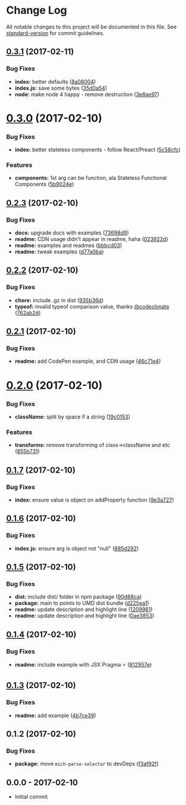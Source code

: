 # Change Log

All notable changes to this project will be documented in this file. See [standard-version](https://github.com/conventional-changelog/standard-version) for commit guidelines.

<a name="0.3.1"></a>
## [0.3.1](https://github.com/tunnckocore/mich-h/compare/v0.3.0...v0.3.1) (2017-02-11)


### Bug Fixes

* **index:** better defaults ([8a08004](https://github.com/tunnckocore/mich-h/commit/8a08004))
* **index.js:** save some bytes ([35d0a54](https://github.com/tunnckocore/mich-h/commit/35d0a54))
* **node:** make node 4 happy - remove destruction ([3e8ae97](https://github.com/tunnckocore/mich-h/commit/3e8ae97))



<a name="0.3.0"></a>
# [0.3.0](https://github.com/tunnckocore/mich-h/compare/v0.2.3...v0.3.0) (2017-02-10)


### Bug Fixes

* **index:** better stateless components - follow React/Preact ([5c58cfc](https://github.com/tunnckocore/mich-h/commit/5c58cfc))


### Features

* **components:** 1st arg can be function, ala Stateless Functional Components ([5b9024e](https://github.com/tunnckocore/mich-h/commit/5b9024e))



<a name="0.2.3"></a>
## [0.2.3](https://github.com/tunnckocore/mich-h/compare/v0.2.2...v0.2.3) (2017-02-10)


### Bug Fixes

* **docs:** upgrade docs with examples ([73698d9](https://github.com/tunnckocore/mich-h/commit/73698d9))
* **readme:** CDN usage didn't appear in readme, haha ([023922d](https://github.com/tunnckocore/mich-h/commit/023922d))
* **readme:** examples and readmes ([bbbcd03](https://github.com/tunnckocore/mich-h/commit/bbbcd03))
* **readme:** tweak examples ([d77a0ba](https://github.com/tunnckocore/mich-h/commit/d77a0ba))



<a name="0.2.2"></a>
## [0.2.2](https://github.com/tunnckocore/mich-h/compare/v0.2.1...v0.2.2) (2017-02-10)


### Bug Fixes

* **chore:** include .gz in dist ([935b36d](https://github.com/tunnckocore/mich-h/commit/935b36d))
* **typeof:** invalid typeof comparison value, thanks [@codeclimate](https://github.com/codeclimate) ([762ab2d](https://github.com/tunnckocore/mich-h/commit/762ab2d))



<a name="0.2.1"></a>
## [0.2.1](https://github.com/tunnckocore/mich-h/compare/v0.2.0...v0.2.1) (2017-02-10)


### Bug Fixes

* **readme:** add CodePen example, and CDN usage ([46c71e4](https://github.com/tunnckocore/mich-h/commit/46c71e4))



<a name="0.2.0"></a>
# [0.2.0](https://github.com/tunnckocore/mich-h/compare/v0.1.7...v0.2.0) (2017-02-10)


### Bug Fixes

* **className:** split by space if a string ([19c0153](https://github.com/tunnckocore/mich-h/commit/19c0153))


### Features

* **transforms:** remove transforming of class->className and etc ([855b731](https://github.com/tunnckocore/mich-h/commit/855b731))



<a name="0.1.7"></a>
## [0.1.7](https://github.com/tunnckocore/mich-h/compare/v0.1.6...v0.1.7) (2017-02-10)


### Bug Fixes

* **index:** ensure value is object on addProperty function ([9e3a727](https://github.com/tunnckocore/mich-h/commit/9e3a727))



<a name="0.1.6"></a>
## [0.1.6](https://github.com/tunnckocore/mich-h/compare/v0.1.5...v0.1.6) (2017-02-10)


### Bug Fixes

* **index.js:** ensure arg is object not "null" ([885d292](https://github.com/tunnckocore/mich-h/commit/885d292))



<a name="0.1.5"></a>
## [0.1.5](https://github.com/tunnckocore/mich-h/compare/v0.1.4...v0.1.5) (2017-02-10)


### Bug Fixes

* **dist:** include dist/ folder in npm package ([90d88ca](https://github.com/tunnckocore/mich-h/commit/90d88ca))
* **package:** main to points to UMD dist bundle ([d225ea1](https://github.com/tunnckocore/mich-h/commit/d225ea1))
* **readme:** update description and highlight line ([1209961](https://github.com/tunnckocore/mich-h/commit/1209961))
* **readme:** update description and highlight line ([0ae3853](https://github.com/tunnckocore/mich-h/commit/0ae3853))



<a name="0.1.4"></a>
## [0.1.4](https://github.com/tunnckocore/mich-h/compare/v0.1.3...v0.1.4) (2017-02-10)


### Bug Fixes

* **readme:** include example with JSX Pragma :star: ([812957e](https://github.com/tunnckocore/mich-h/commit/812957e))



<a name="0.1.3"></a>
## [0.1.3](https://github.com/tunnckocore/mich-h/compare/v0.1.2...v0.1.3) (2017-02-10)


### Bug Fixes

* **readme:** add example ([4b7ce39](https://github.com/tunnckocore/mich-h/commit/4b7ce39))



<a name="0.1.2"></a>
## 0.1.2 (2017-02-10)


### Bug Fixes

* **package:** move `mich-parse-selector` to devDeps ([f3af92f](https://github.com/tunnckocore/mich-h/commit/f3af92f))





## 0.0.0 - 2017-02-10
- Initial commit